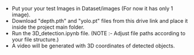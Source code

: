 - Put your your test Images in Dataset/images (For now it has only 1 image).
- Download "depth.pth" and "yolo.pt" files from this drive link and place it inside the project main folder.
- Run the 3D_detection.ipynb file. (NOTE :- Adjust file paths according to your file structure.)
- A video will be generated with 3D coordinates of detected objects.
